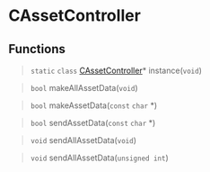 # CAssetController
 
## Functions
 
> `static` `class` [CAssetController](lua/classes/CAssetController.md)* instance(`void`)
 
> `bool` makeAllAssetData(`void`)
 
> `bool` makeAssetData(`const` `char` *)
 
> `bool` sendAssetData(`const` `char` *)
 
> `void` sendAllAssetData(`void`)
 
> `void` sendAllAssetData(`unsigned int`)
 
